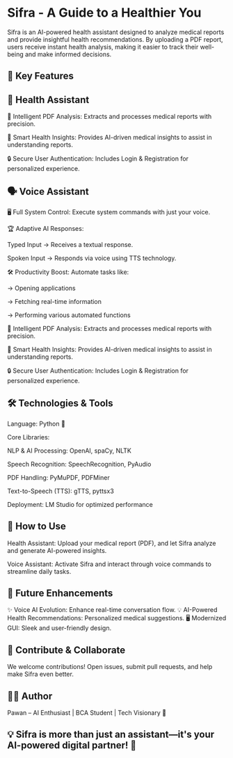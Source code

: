 # Sifra - A Guide to a Healthier You

Sifra is an AI-powered health assistant designed to analyze medical reports and provide insightful health recommendations. By uploading a PDF report, users receive instant health analysis, making it easier to track their well-being and make informed decisions.

## 🚀 Key Features

## 🏥 Health Assistant

📄 Intelligent PDF Analysis: Extracts and processes medical reports with precision.

🏥 Smart Health Insights: Provides AI-driven medical insights to assist in understanding reports.

🔒 Secure User Authentication: Includes Login & Registration for personalized experience.

## 🗣️ Voice Assistant

🖥️ Full System Control: Execute system commands with just your voice.

🏆 Adaptive AI Responses:

Typed Input → Receives a textual response.

Spoken Input → Responds via voice using TTS technology.

🛠️ Productivity Boost: Automate tasks like:

 -> Opening applications

 -> Fetching real-time information

 -> Performing various automated functions

📄 Intelligent PDF Analysis: Extracts and processes medical reports with precision.

🏥 Smart Health Insights: Provides AI-driven medical insights to assist in understanding reports.

🔒 Secure User Authentication: Includes Login & Registration for personalized experience.

## 🛠️ Technologies & Tools

Language: Python 🐍

Core Libraries:

NLP & AI Processing: OpenAI, spaCy, NLTK

Speech Recognition: SpeechRecognition, PyAudio

PDF Handling: PyMuPDF, PDFMiner

Text-to-Speech (TTS): gTTS, pyttsx3

Deployment: LM Studio for optimized performance

## 🎯 How to Use

Health Assistant: Upload your medical report (PDF), and let Sifra analyze and generate AI-powered insights.

Voice Assistant: Activate Sifra and interact through voice commands to streamline daily tasks.

## 🔮 Future Enhancements

✨ Voice AI Evolution: Enhance real-time conversation flow.
💡 AI-Powered Health Recommendations: Personalized medical suggestions.
🖥️ Modernized GUI: Sleek and user-friendly design.

## 🤝 Contribute & Collaborate
We welcome contributions! Open issues, submit pull requests, and help make Sifra even better.

## 👨‍💻 Author

Pawan – AI Enthusiast | BCA Student | Tech Visionary 🚀

## 💡 Sifra is more than just an assistant—it's your AI-powered digital partner! 🌟


